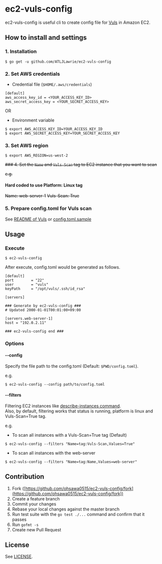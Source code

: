 ec2-vuls-config
===

ec2-vuls-config is useful cli to create config file for [Vuls](https://github.com/future-architect/vuls) in Amazon EC2.

## How to install and settings

### 1. Installation

```
$ go get -u github.com/ATLJLawrie/ec2-vuls-config
```

### 2. Set AWS credentials

* Credential file (`$HOME/.aws/credentials`)

```
[default]
aws_access_key_id = <YOUR_ACCESS_KEY_ID>
aws_secret_access_key = <YOUR_SECRET_ACCESS_KEY>
```
OR

* Environment variable

```
$ export AWS_ACCESS_KEY_ID=YOUR_ACCESS_KEY_ID
$ export AWS_SECRET_ACCESS_KEY=YOUR_SECRET_ACCESS_KEY
```

### 3. Set AWS region

```
$ export AWS_REGION=us-west-2
```

~~### 4. Set the `Name` and `Vuls-Scan` tag to EC2 instance that you want to scan~~

~~e.g.~~

#### Hard coded to use Platform: Linux tag


~~Name: web-server-1~~
~~Vuls-Scan: True~~


### 5. Prepare config.toml for Vuls scan

See [README of Vuls](https://github.com/future-architect/vuls/blob/master/README.md#step6-config) or [config.toml.sample](https://github.com/ohsawa0515/ec2-vuls-config/blob/master/config.toml.sample)

## Usage

### Execute

```
$ ec2-vuls-config
```

After execute, config.toml would be generated as follows.

```
[default]
port        = "22"
user        = "vuls"
keyPath     = "/opt/vuls/.ssh/id_rsa"

[servers]

### Generate by ec2-vuls-config ###
# Updated 2000-01-01T00:01:00+09:00

[servers.web-server-1]
host = "192.0.2.11"

### ec2-vuls-config end ###
```

### Options

#### --config

Specify the file path to the config.toml (Default: `$PWD/config.toml`).

e.g.

```
$ ec2-vuls-config --config path/to/config.toml
```

#### --filters

Filtering EC2 instances like [describe-instances command](http://docs.aws.amazon.com/cli/latest/reference/ec2/describe-instances.html).  
Also, by default, filtering works that status is running, platform is linux and Vuls-Scan=True tag.


e.g.

* To scan all instances with a Vuls-Scan=True tag (Default)

```
$ ec2-vuls-config --filters "Name=tag:Vuls-Scan,Values=True"
```

* To scan all instances with the web-server

```
$ ec2-vuls-config --filters "Name=tag:Name,Values=web-server"
```

## Contribution

1. Fork ([https://github.com/ohsawa0515/ec2-vuls-config/fork](https://github.com/ohsawa0515/ec2-vuls-config/fork))
2. Create a feature branch
3. Commit your changes
4. Rebase your local changes against the master branch
5. Run test suite with the `go test ./...` command and confirm that it passes
6. Run `gofmt -s`
7. Create new Pull Request

## License

See [LICENSE](https://github.com/ohsawa0515/ec2-vuls-config/blob/master/LICENSE).
